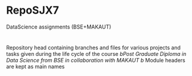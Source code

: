 # RepoSJX7
DataScience assignments (BSE+MAKAUT)
#
Repository head containing branches and files for various projects and tasks given during the life cycle of the course
*bPost Graduate Diploma in Data Science from BSE in collaboration with MAKAUT b*
Module headers are kept as main names 
#
